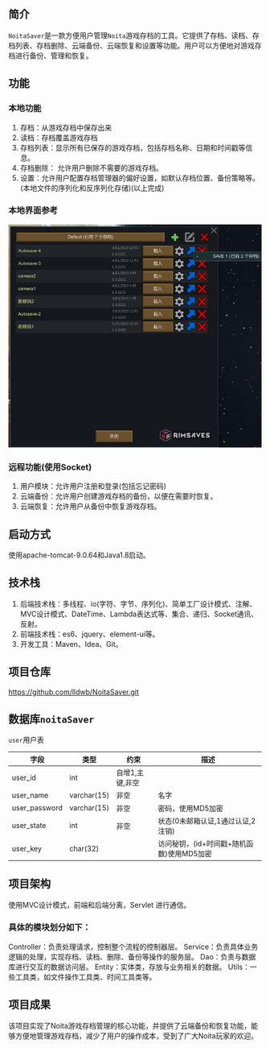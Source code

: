## 简介

`NoitaSaver`是一款方便用户管理`Noita`游戏存档的工具。它提供了存档、读档、存档列表、存档删除、云端备份、云端恢复和设置等功能。用户可以方便地对游戏存档进行备份、管理和恢复。

## 功能

### 本地功能

1. 存档：从游戏存档中保存出来
2. 读档：存档覆盖游戏存档
3. 存档列表：显示所有已保存的游戏存档，包括存档名称、日期和时间戳等信息。
4. 存档删除： 允许用户删除不需要的游戏存档。
5. 设置：允许用户配置存档管理器的偏好设置，如默认存档位置、备份策略等。(本地文件的序列化和反序列化存储)(以上完成)

### 本地界面参考

![img.png](img.png)

### 远程功能(使用Socket)

1. 用户模块：允许用户注册和登录(包括忘记密码)
2. 云端备份：允许用户创建游戏存档的备份，以便在需要时恢复。
3. 云端恢复：允许用户从备份中恢复游戏存档。

## 启动方式

使用apache-tomcat-9.0.64和Java1.8启动。

## 技术栈

1. 后端技术栈：多线程、io(字符、字节、序列化)、简单工厂设计模式、注解、MVC设计模式、DateTime、Lambda表达式等、集合、递归、Socket通讯、反射。
2. 前端技术栈：es6、jquery、element-ui等。
3. 开发工具：Maven、Idea、Git。

## 项目仓库

https://github.com/lldwb/NoitaSaver.git

## 数据库`noitaSaver`

`user`用户表

| 字段            | 类型          | 约束        | 描述                        |
|---------------|-------------|-----------|---------------------------|
| user_id       | int         | 自增1,主键,非空 |                           |
| user_name     | varchar(15) | 非空        | 名字                        |
| user_password | varchar(15) | 非空        | 密码，使用MD5加密                |
| user_state    | int         | 非空        | 状态(0未邮箱认证,1通过认证,2注销)      |
| user_key      | char(32)    |           | 访问秘钥，(id+时间戳+随机函数)使用MD5加密 |

## 项目架构

使用MVC设计模式，前端和后端分离，Servlet 进行通信。

### 具体的模块划分如下：

Controller：负责处理请求，控制整个流程的控制器层。
Service：负责具体业务逻辑的处理，实现存档、读档、删除、备份等操作的服务层。
Dao：负责与数据库进行交互的数据访问层。
Entity：实体类，存放与业务相关的数据。
Utils：一些工具类，如文件操作工具类、时间工具类等。

## 项目成果

该项目实现了Noita游戏存档管理的核心功能，并提供了云端备份和恢复功能，能够方便地管理游戏存档，减少了用户的操作成本，受到了广大Noita玩家的欢迎。